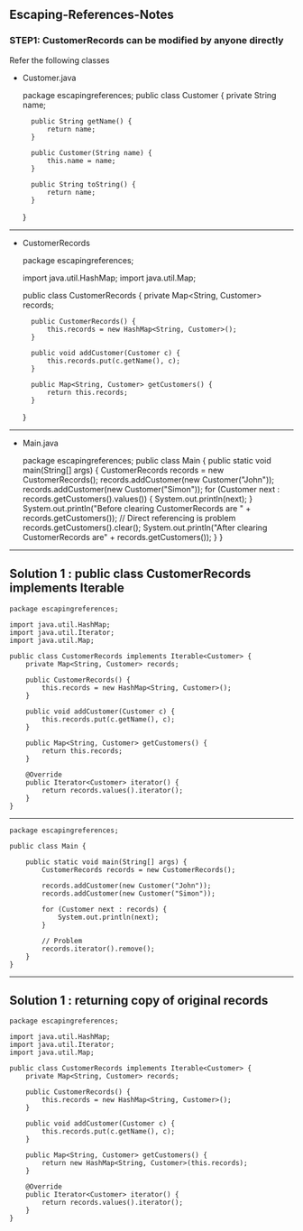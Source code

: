 ## Escaping-References-Notes

### STEP1:  CustomerRecords can be modified by anyone directly 
Refer the following classes


* Customer.java

	package escapingreferences;
	public class Customer {
		private String name;
	
		public String getName() {
			return name;
		}
	
		public Customer(String name) {
			this.name = name;
		}
	
		public String toString() {
			return name;
		}
	
	}
	
----
* CustomerRecords


	package escapingreferences;
	
	import java.util.HashMap;
	import java.util.Map;
	
	public class CustomerRecords {
		private Map<String, Customer> records;
	
		public CustomerRecords() {
			this.records = new HashMap<String, Customer>();
		}
	
		public void addCustomer(Customer c) {
			this.records.put(c.getName(), c);
		}
	
		public Map<String, Customer> getCustomers() {
			return this.records;
		}
	}

----

* Main.java

	package escapingreferences;
	public class Main {
	public static void main(String[] args) {
		CustomerRecords records = new CustomerRecords();
		records.addCustomer(new Customer("John"));
		records.addCustomer(new Customer("Simon"));
		for (Customer next : records.getCustomers().values()) {
			System.out.println(next);
		}
		System.out.println("Before clearing CustomerRecords are " + records.getCustomers());
		// Direct referencing is problem
		records.getCustomers().clear();
		System.out.println("After clearing CustomerRecords are" + records.getCustomers());
	}
	}

----

## Solution 1 : public class CustomerRecords implements Iterable<Customer>

	package escapingreferences;
	
	import java.util.HashMap;
	import java.util.Iterator;
	import java.util.Map;
	
	public class CustomerRecords implements Iterable<Customer> {
		private Map<String, Customer> records;
	
		public CustomerRecords() {
			this.records = new HashMap<String, Customer>();
		}
	
		public void addCustomer(Customer c) {
			this.records.put(c.getName(), c);
		}
	
		public Map<String, Customer> getCustomers() {
			return this.records;
		}
	
		@Override
		public Iterator<Customer> iterator() {
			return records.values().iterator();
		}
	}

---

	package escapingreferences;
	
	public class Main {
	
		public static void main(String[] args) {
			CustomerRecords records = new CustomerRecords();
	
			records.addCustomer(new Customer("John"));
			records.addCustomer(new Customer("Simon"));
	
			for (Customer next : records) {
				System.out.println(next);
			}
	
			// Problem
			records.iterator().remove();
		}
	}

----

## Solution 1 : returning copy of original records

	package escapingreferences;
	
	import java.util.HashMap;
	import java.util.Iterator;
	import java.util.Map;
	
	public class CustomerRecords implements Iterable<Customer> {
		private Map<String, Customer> records;
	
		public CustomerRecords() {
			this.records = new HashMap<String, Customer>();
		}
	
		public void addCustomer(Customer c) {
			this.records.put(c.getName(), c);
		}
	
		public Map<String, Customer> getCustomers() {
			return new HashMap<String, Customer>(this.records);
		}
	
		@Override
		public Iterator<Customer> iterator() {
			return records.values().iterator();
		}
	}
	





	